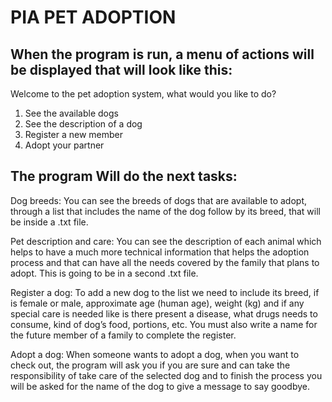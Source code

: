 PIA PET ADOPTION
===================
When the program is run, a menu of actions will be displayed that will look like this:
--------------------------------------------------------------------------------------
Welcome to the pet adoption system, what would you like to do?
1. See the available dogs
2. See the description of a dog
3. Register a new member
4. Adopt your partner

The program Will do the next tasks:
-----------------------------------
Dog breeds: You can see the breeds of dogs that are available to adopt, through a list that includes the name of the dog follow by its breed, that will be inside a .txt file.

Pet description and care: You can see the description of each animal which helps to have a much more technical information that helps the adoption process and that can have all the needs covered by the family that plans to adopt. This is going to be in a second .txt file.

Register a dog: To add a new dog to the list we need to include its breed, if is female or male, approximate age (human age), weight (kg) and if any special care is needed like is there present a disease, what drugs needs to consume, kind of dog’s food, portions, etc. You must also write a name for the future member of a family to complete the register.

Adopt a dog: When someone wants to adopt a dog, when you want to check out, the program will ask you if you are sure and can take the responsibility of take care of the selected dog and to finish the process you will be asked for the name of the dog to give a message to say goodbye. 
